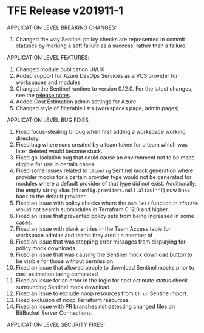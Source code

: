 # TFE Release v201911-1


APPLICATION LEVEL BREAKING CHANGES:

1. Changed the way Sentinel policy checks are represented in commit statuses by marking a soft failure as a success, rather than a failure.

 APPLICATION LEVEL FEATURES:
 1. Changed module publication UI/UX
 1. Added support for Azure DevOps Services as a VCS provider for workspaces and modules
1. Changed the Sentinel runtime to version 0.12.0. For the latest changes, see the [release notes](https://docs.hashicorp.com/sentinel/changelog#0-12-0-october-7-2019-).
1. Added Cost Estimation admin settings for Azure
1. Changed style of filterable lists (workspaces page, admin pages)

 APPLICATION LEVEL BUG FIXES:

1. Fixed focus-stealing UI bug when first adding a workspace working directory.
1. Fixed bug where runs created by a team token for a team which was later deleted would become stuck.
1. Fixed go-isolation bug that could cause an environment not to be made eligible for use in certain cases.
1. Fixed some issues related to `tfconfig` Sentinel mock generation where provider mocks for a certain provider type would not be generated for modules where a default provider of that type did not exist. Additionally, the empty string alias (`tfconfig.providers.null.alias[""]`) now links back to the default provider.
1. Fixed an issue with policy checks where the `module()` function in `tfstate` would not search submodules in Terraform 0.12.0 and higher.
1. Fixed an issue that prevented policy sets from being ingressed in some cases.
1. Fixed an issue with blank entries in the Team Access table for workspace admins and teams they aren't a member of
1. Fixed an issue that was stopping error missages from displaying for policy mock downloads
1. Fixed an issue that was causing the Sentinel mock download button to be visible for those without permission
1. Fixed an issue that allowed people to download Sentinel mocks prior to cost estimation being completed
1. Fixed an issue for an error in the logic for cost estimate status check surrounding Sentinel mock download
1. Fixed an issue to exclude noop resources from `tfrun` Sentine import.
1. Fixed exclusion of noop Terraform resources.
1. Fixed an issue with PR branches not detecting changed files on BitBucket Server Connections.

 APPLICATION LEVEL SECURITY FIXES:



